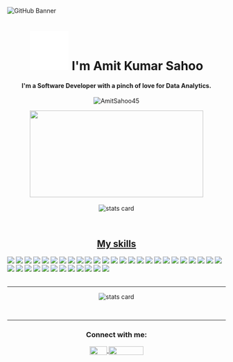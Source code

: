 ![GitHub Banner](https://drive.google.com/file/d/1fypBEon_kaCzi7Zp2UDD7NvjuiRsmXja/view?usp=sharing)

<h1 align="center">
         <img src="./assets/hello-bubble.gif" 
         alt="Waving hand animated gif"
         height="90"
         width="90" /> 
         I'm Amit Kumar Sahoo
</h1>
<h4 align="center">
I'm a Software Developer with a pinch of love for Data Analytics.
</h4>

<p align="center"> <img src="https://komarev.com/ghpvc/?username=AmitSahoo45&label=Profile%20views&color=0e75b6&style=flat" alt="AmitSahoo45" /> </p>

<p align="center"><img height="200px" width="400" src="https://github-readme-stats.vercel.app/api?username=AmitSahoo45&count_private=true&theme=react&show_icons=true" /></p>
<p align="center"><img alt= "stats card" height="300px" width="500" src="https://github-readme-streak-stats.herokuapp.com/?user=AmitSahoo45&theme=flag-india&date_format=M%20j%5B%2C%20Y%5D"></p>
<br>
<h2 align="center"><u>My skills</u></h2>

![](https://img.shields.io/badge/C-00599C?style=for-the-badge&logo=c&logoColor=white)
![](https://img.shields.io/badge/C++-1a9cff?style=for-the-badge&logo=c%2B%2B&logoColor=white)
![](https://img.shields.io/badge/JavaScript-F7DF1E?style=for-the-badge&logo=javascript&logoColor=black)
![](https://img.shields.io/badge/TypeScript-3178C6?style=for-the-badge&logo=TypeScript&logoColor=white)
![](https://img.shields.io/badge/Solidity-%23363636.svg?style=for-the-badge&logo=solidity&logoColor=white)
![](https://img.shields.io/badge/Python-3776AB?style=for-the-badge&logo=python&logoColor=white)
![](https://img.shields.io/badge/Java-ED8B00?style=for-the-badge&logo=java&logoColor=white)
![](https://img.shields.io/badge/Shell_Script-121011?style=for-the-badge&logo=gnu-bash&logoColor=white)
![](https://img.shields.io/badge/HTML5-E34F26?style=for-the-badge&logo=html5&logoColor=white)
![](https://img.shields.io/badge/CSS3-1572B6?style=for-the-badge&logo=css3&logoColor=white)
![](https://img.shields.io/badge/Sass-CC6699?style=for-the-badge&logo=sass&logoColor=white)
![](https://img.shields.io/badge/Markdown-000000?style=for-the-badge&logo=markdown&logoColor=white)
![](https://img.shields.io/badge/Tailwind_CSS-38B2AC?style=for-the-badge&logo=tailwind-css&logoColor=white)
![](https://img.shields.io/badge/Bootstrap-563D7C?style=for-the-badge&logo=bootstrap&logoColor=white)
![](https://img.shields.io/badge/Sass-CC6699?style=for-the-badge&logo=sass&logoColor=white)
![](https://img.shields.io/badge/jQuery-0769AD?style=for-the-badge&logo=jquery&logoColor=white)
![](https://img.shields.io/badge/React-20232A?style=for-the-badge&logo=react&logoColor=61DAFB)
![](https://img.shields.io/badge/next.js-000000?style=for-the-badge&logo=nextdotjs&logoColor=white)
![](https://img.shields.io/badge/Redux-593D88?style=for-the-badge&logo=redux&logoColor=white)
![](https://img.shields.io/badge/React_Router-CA4245?style=for-the-badge&logo=react-router&logoColor=white)
![](https://img.shields.io/badge/Material--UI-0081CB?style=for-the-badge&logo=material-ui&logoColor=white)
![](https://img.shields.io/badge/styled--components-DB7093?style=for-the-badge&logo=styled-components&logoColor=white)
![](https://img.shields.io/badge/Firebase-039BE5?style=for-the-badge&logo=Firebase&logoColor=white)
![](https://img.shields.io/badge/Node.js-43853D?style=for-the-badge&logo=node.js&logoColor=white)
![](https://img.shields.io/badge/Express.js-404D59?style=for-the-badge)
![](https://img.shields.io/badge/Prisma-3982CE?style=for-the-badge&logo=Prisma&logoColor=white)
![](https://img.shields.io/badge/Sequelize-52B0E7?style=for-the-badge&logo=Sequelize&logoColor=white)
![](https://img.shields.io/badge/MySQL-00000F?style=for-the-badge&logo=mysql&logoColor=white)
![](https://img.shields.io/badge/MongoDB-4EA94B?style=for-the-badge&logo=mongodb&logoColor=white)
![](https://img.shields.io/badge/redis-%23DD0031.svg?style=for-the-badge&logo=redis&logoColor=white)
![](https://img.shields.io/badge/PostgreSQL-316192?style=for-the-badge&logo=postgresql&logoColor=white)
![](https://img.shields.io/badge/Netlify-00C7B7?style=for-the-badge&logo=netlify&logoColor=white)
![](https://img.shields.io/badge/Heroku-430098?style=for-the-badge&logo=heroku&logoColor=white)
![](https://img.shields.io/badge/Google_Cloud-4285F4?style=for-the-badge&logo=google-cloud&logoColor=white)
![](https://img.shields.io/badge/Figma-F24E1E?style=for-the-badge&logo=figma&logoColor=white)
![](https://img.shields.io/badge/Canva-%2300C4CC.svg?&style=for-the-badge&logo=Canva&logoColor=white)
![](https://img.shields.io/badge/azure-%230072C6.svg?style=for-the-badge&logo=microsoftazure&logoColor=white)
<br>
<br>
<hr>

<p align="center"> <img alt= "stats card" height="300px" width="500" src="https://github-readme-stats.vercel.app/api/top-langs/?username=AmitSahoo45&langs_count=10"></p>

<br>
<hr>

<h3 align="center">Connect with me:</h3>
<p align="center">
<a href="https://twitter.com/DepressedCoder" target="blank">
<img align="center" src="https://img.shields.io/badge/X-000000?style=for-the-badge&logo=x&logoColor=white" height="20" width="40" />
</a> 
<a href="https://www.linkedin.com/in/amit-kumar-sahoo-2b2538200/" target="blank">
<img align="center" src="https://img.shields.io/badge/LinkedIn-0077B5?style=for-the-badge&logo=linkedin&logoColor=white" height="20" width="80" />
</a>
</p>

